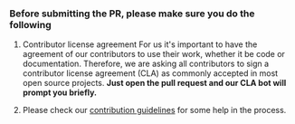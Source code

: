 ### Before submitting the PR, please make sure you do the following

 1. Contributor license agreement
For us it's important to have the agreement of our contributors to use their work, whether it be code or documentation. Therefore, we are asking all contributors to sign a contributor license agreement (CLA) as commonly accepted in most open source projects. **Just open the pull request and our CLA bot will prompt you briefly.**

 2. Please check our [contribution guidelines](https://docs.traduora.co/docs/contributing#review-process-for-this-repo) for some help in the process.
